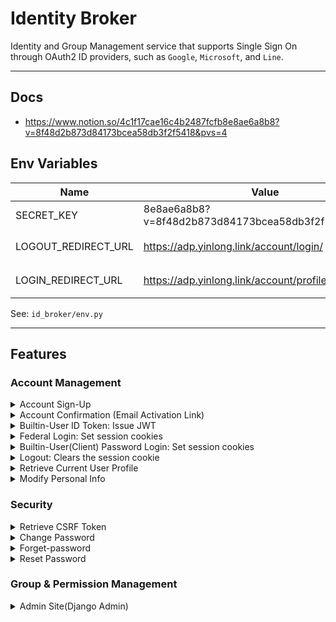 # Identity Broker 

Identity and Group Management service that supports Single Sign On through OAuth2 ID providers,
such as `Google`, `Microsoft`, and `Line`.

---
## Docs
- https://www.notion.so/4c1f17cae16c4b2487fcfb8e8ae6a8b8?v=8f48d2b873d84173bcea58db3f2f5418&pvs=4


## Env Variables
| Name                | Value                                               | Remarks     |
|---------------------|-----------------------------------------------------|-------------|
| SECRET_KEY          | 8e8ae6a8b8?v=8f48d2b873d84173bcea58db3f2f5418&pvs=4 |             |
| LOGOUT_REDIRECT_URL | https://adp.yinlong.link/account/login/             | 登出後的頁面  |
| LOGIN_REDIRECT_URL  | https://adp.yinlong.link/account/profile/           | 登入後的頁面  |


 See: `id_broker/env.py`

---
## Features

### Account Management

<details>
  <summary> Account Sign-Up </summary>

  ```bash
  BaseURL=http://localhost:8000
  
  curl -sX POST "${BaseURL}/account/sign-up/" \
  -H "Content-Type: application/json" \
  -d '{"email": "fofx@outlook.com", "password": "abc+123", "first_name": "Y"}' \
  -w '%{http_code}\n' | jq
  ```
</details>


<details>
  <summary> Account Confirmation (Email Activation Link) </summary>

  ```text
  ${BaseURL}/account/perform-confirmation/?activate_token=eyJhbGciOiJIUzI1NiIsInR5cCI6IkpXVCJ9.eyJzdWIiOiJmb2Z4QG91dGxvb2suY29tIn0.BsrV7qMLGk41ZDdoYzSIPnXMjxidWNhvqP-U2bPRjBo&verification_code=1700795753989973
  ```
</details>


<details><summary> Builtin-User ID Token: Issue JWT</summary>

  ```bash
    curl -sX POST "${BaseURL}/security/id-token/" \
    -H "Content-Type: application/json" \
    -d '{"email": "fofx@outlook.com", "password": "abc+123"}' \
    -w '%{http_code}\n' | jq
  ```
</details>


<details><summary> Federal Login: Set session cookies </summary>
    
    Navigate to "${BaseURL}/account/federal-signin"
</details>


<details><summary> Builtin-User(Client) Password Login: Set session cookies</summary>
  
1. Retrieve CSRF Token 
  
    The CSRF token is set by the backend server in a cookie when the user first visits the server. 
    It's then sent back to the server on subsequent requests to verify that the request is legitimate.

    ```bash
    CSRFToken=$(curl -s "${BaseURL}/security/csrf-token/" | jq -r .csrftoken)
    echo "Retrieved: $CSRFToken"
    ```
        
2. Login Request with the CSRF Token 
    ```bash
    curl -sX POST "${BaseURL}/account/client-password-login/" \
    -H "Content-Type: application/json" \
    -H "X-CSRFTOKEN: $CSRFToken" \
    -b "csrftoken=$CSRFToken" \
    -d '{"email": "fofx@outlook.com", "password": "abc+123"}' \
    -w 'http_code=%{http_code}\n' \
    -c idb-http.cookie
    ```
            
3. Login Implementation:
    ```html
    <script>
        const form = document.querySelector('#login-form');
        form.addEventListener('submit', async (event) => {
            event.preventDefault();
      
            const payload = {
                email: document.querySelector('#email').value,
                password: document.querySelector('#password').value,
            }
      
            const axiosConfig = {
                withCredentials: true,
                xsrfCookieName: 'csrftoken',
                xsrfHeaderName: 'X-CSRFTOKEN',
                baseURL: 'https://idb.azurewebsites.net'
            };
      
            try {
                /*
                The CSRF token is set by the backend server in a cookie when the user first visits the server.
                It's then sent back to the server on subsequent requests to verify that the request is legitimate.
                */
                const csrfToken = (await axios.get('/account/csrf-token/', axiosConfig)).data.csrftoken;
                // replace with your login endpoint
                const response = await axios.post('/account/client-password-login/', payload, Object.assign({headers: {'X-CSRFTOKEN': csrfToken}}, axiosConfig));
                console.log('Login successful!');
                // TODO: redirect the user to the order's dashboard
            } catch (error) {
                console.error('Login failed!', error);
                // TODO: show an error message to the user
            }
        });
    </script>
    ```
</details>


<details><summary> Logout: Clears the session cookie</summary>
  
    Navigate to "${BaseURL}/account/logout/"
</details>


<details>
  <summary> Retrieve Current User Profile </summary>

  ```bash
  curl -s "${BaseURL}/account/profile/" \
  -w "%{http_code}\n" \
  -b idb-http.cookie | jq
  ```
  > *TIP*:
  > - The `user_identifier` may originate from external Identity Providers, represented as the claim `sub`.
  > - The `full_name` is consist of the `first_name` and `last_name` in the 'builtin-user-pool'
  > - The `full_name` is the `name` originating from an external Identity Provider, where the `first_name` and `last_name` may be blank.
  > - 403 or 401 for failure
</details>


<details><summary> Modify Personal Info </summary>

  ```bash
  curl -skX PATCH "${BaseURL}/account/update-user-info/" \
  -H "Content-Type: application/json" \
  -H "X-CSRFTOKEN: $CSRFToken" \
  -b "csrftoken=$CSRFToken" \
  -d '{"first_name": "Y", "last_name": "YY"}' \
  -w '%{http_code}\n' -b idb-http.cookie | jq
  ```
</details>


### Security


<details><summary> Retrieve CSRF Token </summary>
  
  ```bash
  curl -s "${BaseURL}/security/csrf-token/" | jq
  ```
</details>



<details><summary> Change Password </summary>

  ```bash
  curl -skX PATCH "${BaseURL}/security/change-password/" \
  -H "Content-Type: application/json" \
  -H "X-CSRFTOKEN: $CSRFToken" \
  -b "csrftoken=$CSRFToken" \
  -d '{"password": "abc+123", "new_password": "abc+123"}' \
  -w '%{http_code}\n' -b idb-http.cookie -c idb-http.cookie | jq
  
  CSRFToken=$(curl -s "${BaseURL}/security/csrf-token/" | jq -r .csrftoken)
  ```
</details>


<details><summary> Forget-password </summary>

  ```bash
  curl -sX POST ${BaseURL}/security/activate-password-reset/ \
  -d "email=fofx@outlook.com"  \
  -w '%{http_code}\n' | jq
  ```
</details>


<details><summary> Reset Password  </summary>

- Click link on the received email (for debugging purposes) 
  ```text
  ${BaseURL}/security/perform-reset-password/?reset_token=eyJhbGciOiJIUzI1NiIsInR5cCI6IkpXVCJ9.eyJzdWIiOiJmb2Z4QG91dGxvb2suY29tIn0.BsrV7qMLGk41ZDdoYzSIPnXMjxidWNhvqP-U2bPRjBo&verification_code=1700796813320016&new_password=abc%2B123
  ```
    
- cURL POST request 
  ```bash
  curl -sX POST "${BaseURL}/security/perform-password-reset/" \
  -d reset_token=eyJhbGciOiJIUzI1NiIsInR5cCI6IkpXVCJ9.eyJzdWIiOiJmb2Z4QG91dGxvb2suY29tIn0.BsrV7qMLGk41ZDdoYzSIPnXMjxidWNhvqP-U2bPRjBo \
  -d verification_code=1700856614827042 \
  -d new_password=abc%2B123 \
  -w '%{http_code}\n' | jq
  ```
</details>


### Group & Permission Management

<details><summary>  Admin Site(Django Admin) </summary>

    Navigate to "${BaseURL}/admin/"
</details>
